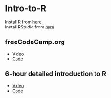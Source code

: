 # Intro-to-R
Install R from [here](https://cloud.r-project.org/)  
Install RStudio from [here](https://posit.co/download/rstudio-desktop/)  
## freeCodeCamp.org  
- [Video](https://youtu.be/_V8eKsto3Ug?si=H7iQury2txCxA7nO)
- [Code](https://github.com/Artur-Arstamyan/R/tree/main/freeCodeCamp.org)
## 6-hour detailed introduction to R 
- [Video](https://youtu.be/NVyOEwOJgNQ?si=o00WdlYbkrfsMmFm)
- [Code](https://github.com/Artur-Arstamyan/R/blob/main/6-Hour%20detailed%20introduction%20to%20R/Code%20of%20the%206-Hour%20detailed%20introduction%20to%20R.R)
